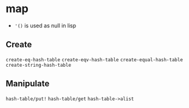 # map

- `'()` is used as null in lisp

## Create

`create-eq-hash-table`
`create-eqv-hash-table`
`create-equal-hash-table`
`create-string-hash-table`

## Manipulate

`hash-table/put!`
`hash-table/get`
`hash-table->alist`
